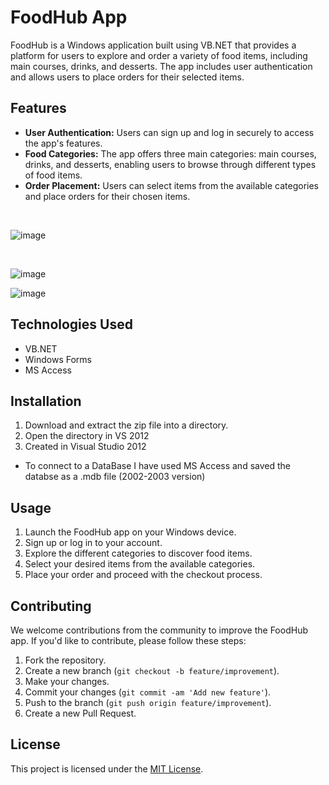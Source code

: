# FoodHub App

FoodHub is a Windows application built using VB.NET that provides a platform for users to explore and order a variety of food items, including main courses, drinks, and desserts. The app includes user authentication and allows users to place orders for their selected items.

## Features

- **User Authentication:** Users can sign up and log in securely to access the app's features.
- **Food Categories:** The app offers three main categories: main courses, drinks, and desserts, enabling users to browse through different types of food items.
- **Order Placement:** Users can select items from the available categories and place orders for their chosen items.

<br>

![image](https://github.com/qarq90/vbnet_food_app/assets/124421417/0403f2c9-1c76-4e38-960b-5428a3e4111b)

<br>

![image](https://github.com/qarq90/vbnet_food_app/assets/124421417/fc1fbf73-f637-42ec-85e9-35d5e2e6f83f)
<br>

![image](https://github.com/qarq90/vbnet_food_app/assets/124421417/85505206-fbd6-426b-bb48-fe8e5b1eb79b)
<br>

## Technologies Used

- VB.NET
- Windows Forms
- MS Access

## Installation

1. Download and extract the zip file into a directory.
2. Open the directory in VS 2012
3. Created in Visual Studio 2012
- To connect to a DataBase I have used MS Access and saved the databse as a .mdb file (2002-2003 version)

## Usage

1. Launch the FoodHub app on your Windows device.
2. Sign up or log in to your account.
3. Explore the different categories to discover food items.
4. Select your desired items from the available categories.
5. Place your order and proceed with the checkout process.

## Contributing

We welcome contributions from the community to improve the FoodHub app. If you'd like to contribute, please follow these steps:

1. Fork the repository.
2. Create a new branch (`git checkout -b feature/improvement`).
3. Make your changes.
4. Commit your changes (`git commit -am 'Add new feature'`).
5. Push to the branch (`git push origin feature/improvement`).
6. Create a new Pull Request.

## License

This project is licensed under the [MIT License](LICENSE).

